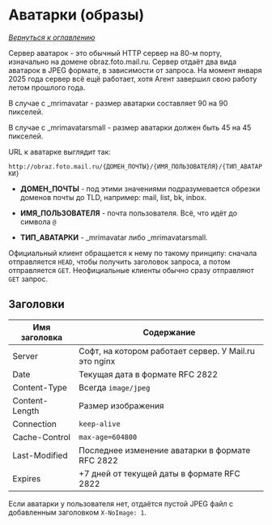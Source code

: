 # Аватарки (образы)

_[Вернуться к оглавлению](readme.md)_

Сервер аватарок - это обычный HTTP сервер на 80-м порту, изначально на домене obraz.foto.mail.ru. Сервер отдаёт два вида аватарок в JPEG формате, в зависимости от запроса. На момент января 2025 года сервер всё ещё работает, хотя Агент завершил свою работу летом прошлого года.

В случае с _mrimavatar - размер аватарки составляет 90 на 90 пикселей.

В случае с _mrimavatarsmall - размер аватарки должен быть 45 на 45 пикселей. 

URL к аватарке выглядит так:

`http://obraz.foto.mail.ru/{ДОМЕН_ПОЧТЫ}/{ИМЯ_ПОЛЬЗОВАТЕЛЯ}/{ТИП_АВАТАРКИ}`

* **ДОМЕН_ПОЧТЫ** - под этими значениями подразумевается обрезки доменов почты до TLD, например: mail, list, bk, inbox. 

* **ИМЯ_ПОЛЬЗОВАТЕЛЯ** - почта пользователя. Всё, что идёт до символа `@`

* **ТИП_АВАТАРКИ** - _mrimavatar либо _mrimavatarsmall.

Официальный клиент обращается к нему по такому принципу: сначала отправляется `HEAD`, чтобы получить заголовок запроса, а потом отправляется `GET`. Неофициальные клиенты обычно сразу отправляют `GET` запрос.

## Заголовки

| Имя заголовка | Содержание |
| ------------- | -------------------- | 
| Server        | Софт, на котором работает сервер. У Mail.ru это nginx |
| Date          | Текущая дата в формате RFC 2822 |
| Content-Type  | Всегда `image/jpeg` |
| Content-Length | Размер изображения |
| Connection    | `keep-alive` |
| Cache-Control | `max-age=604800` |
| Last-Modified | Последнее изменение аватарки в формате RFC 2822 |
| Expires       | +7 дней от текущей даты в формате RFC 2822 |

Если аватарки у пользователя нет, отдаётся пустой JPEG файл с добавленным заголовком `X-NoImage: 1`.

